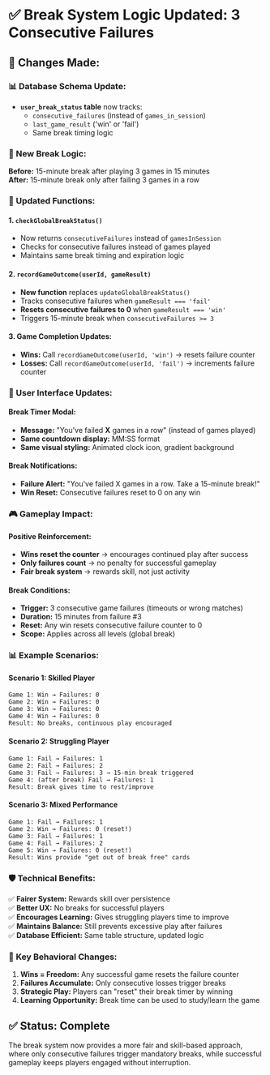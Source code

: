 # ✅ **Break System Logic Updated: 3 Consecutive Failures**

## 🔄 **Changes Made:**

### **📊 Database Schema Update:**
- **`user_break_status` table** now tracks:
  - `consecutive_failures` (instead of `games_in_session`)
  - `last_game_result` ('win' or 'fail')
  - Same break timing logic

### **🎯 New Break Logic:**
**Before:** 15-minute break after playing 3 games in 15 minutes  
**After:** 15-minute break only after failing 3 games in a row

### **🔧 Updated Functions:**

#### **1. `checkGlobalBreakStatus()`**
- Now returns `consecutiveFailures` instead of `gamesInSession`
- Checks for consecutive failures instead of games played
- Maintains same break timing and expiration logic

#### **2. `recordGameOutcome(userId, gameResult)`**
- **New function** replaces `updateGlobalBreakStatus()`
- Tracks consecutive failures when `gameResult === 'fail'`
- **Resets consecutive failures to 0** when `gameResult === 'win'`
- Triggers 15-minute break when `consecutiveFailures >= 3`

#### **3. Game Completion Updates:**
- **Wins:** Call `recordGameOutcome(userId, 'win')` → resets failure counter
- **Losses:** Call `recordGameOutcome(userId, 'fail')` → increments failure counter

### **📱 User Interface Updates:**

#### **Break Timer Modal:**
- **Message:** "You've failed **X** games in a row" (instead of games played)
- **Same countdown display:** MM:SS format
- **Same visual styling:** Animated clock icon, gradient background

#### **Break Notifications:**
- **Failure Alert:** "You've failed X games in a row. Take a 15-minute break!"
- **Win Reset:** Consecutive failures reset to 0 on any win

### **🎮 Gameplay Impact:**

#### **Positive Reinforcement:**
- **Wins reset the counter** → encourages continued play after success
- **Only failures count** → no penalty for successful gameplay
- **Fair break system** → rewards skill, not just activity

#### **Break Conditions:**
- **Trigger:** 3 consecutive game failures (timeouts or wrong matches)
- **Duration:** 15 minutes from failure #3
- **Reset:** Any win resets consecutive failure counter to 0
- **Scope:** Applies across all levels (global break)

### **📊 Example Scenarios:**

#### **Scenario 1: Skilled Player**
```
Game 1: Win → Failures: 0
Game 2: Win → Failures: 0  
Game 3: Win → Failures: 0
Game 4: Win → Failures: 0
Result: No breaks, continuous play encouraged
```

#### **Scenario 2: Struggling Player**
```
Game 1: Fail → Failures: 1
Game 2: Fail → Failures: 2
Game 3: Fail → Failures: 3 → 15-min break triggered
Game 4: (after break) Fail → Failures: 1
Result: Break gives time to rest/improve
```

#### **Scenario 3: Mixed Performance**
```
Game 1: Fail → Failures: 1
Game 2: Win → Failures: 0 (reset!)
Game 3: Fail → Failures: 1
Game 4: Fail → Failures: 2
Game 5: Win → Failures: 0 (reset!)
Result: Wins provide "get out of break free" cards
```

### **🛡️ Technical Benefits:**

✅ **Fairer System:** Rewards skill over persistence  
✅ **Better UX:** No breaks for successful players  
✅ **Encourages Learning:** Gives struggling players time to improve  
✅ **Maintains Balance:** Still prevents excessive play after failures  
✅ **Database Efficient:** Same table structure, updated logic  

### **🎯 Key Behavioral Changes:**

1. **Wins = Freedom:** Any successful game resets the failure counter
2. **Failures Accumulate:** Only consecutive losses trigger breaks  
3. **Strategic Play:** Players can "reset" their break timer by winning
4. **Learning Opportunity:** Break time can be used to study/learn the game

## ✅ **Status: Complete**

The break system now provides a more fair and skill-based approach, where only consecutive failures trigger mandatory breaks, while successful gameplay keeps players engaged without interruption.